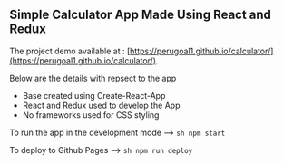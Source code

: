 ## Simple Calculator App Made Using React and Redux

The project demo available at : [https://perugoal1.github.io/calculator/](https://perugoal1.github.io/calculator/).

Below are the details with repsect to the app
 - Base created using Create-React-App
 - React and Redux used to develop the App
 - No frameworks used for CSS styling



To run the app in the development mode --> ```sh npm start ```

To deploy to Github Pages --> ```sh npm run deploy ```